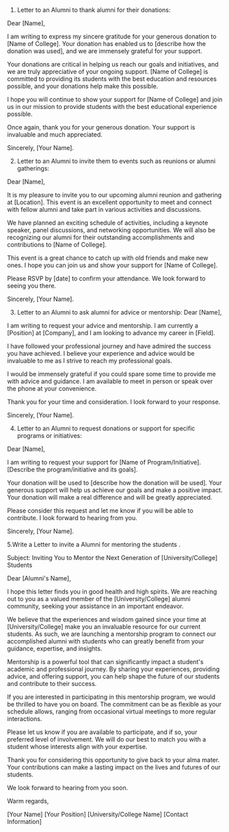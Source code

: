 1. Letter to an Alumni to thank alumni for their donations:

Dear [Name], 

I am writing to express my sincere gratitude for your generous donation to [Name of College]. Your donation has enabled us to [describe how the donation was used], and we are immensely grateful for your support. 

Your donations are critical in helping us reach our goals and initiatives, and we are truly appreciative of your ongoing support. [Name of College] is committed to providing its students with the best education and resources possible, and your donations help make this possible. 

I hope you will continue to show your support for [Name of College] and join us in our mission to provide students with the best educational experience possible. 

Once again, thank you for your generous donation. Your support is invaluable and much appreciated. 

Sincerely, 
[Your Name].

2. Letter to an Alumni to  invite them to events such as reunions or alumni gatherings:

Dear [Name], 

It is my pleasure to invite you to our upcoming alumni reunion and gathering at [Location]. This event is an excellent opportunity to meet and connect with fellow alumni and take part in various activities and discussions. 

We have planned an exciting schedule of activities, including a keynote speaker, panel discussions, and networking opportunities. We will also be recognizing our alumni for their outstanding accomplishments and contributions to [Name of College]. 

This event is a great chance to catch up with old friends and make new ones. I hope you can join us and show your support for [Name of College]. 

Please RSVP by [date] to confirm your attendance. We look forward to seeing you there. 

Sincerely, 
[Your Name].

3. Letter to an Alumni to  ask alumni for advice or mentorship:
Dear [Name], 

I am writing to request your advice and mentorship. I am currently a [Position] at [Company], and I am looking to advance my career in [Field]. 

I have followed your professional journey and have admired the success you have achieved. I believe your experience and advice would be invaluable to me as I strive to reach my professional goals. 

I would be immensely grateful if you could spare some time to provide me with advice and guidance. I am available to meet in person or speak over the phone at your convenience. 

Thank you for your time and consideration. I look forward to your response. 

Sincerely, 
[Your Name].

4. Letter to an Alumni to request donations or support for specific programs or initiatives:

Dear [Name], 

I am writing to request your support for [Name of Program/Initiative]. [Describe the program/initiative and its goals]. 

Your donation will be used to [describe how the donation will be used]. 
Your generous support will help us achieve our goals and make a positive impact. Your donation will make a real difference and will be greatly appreciated. 

Please consider this request and let me know if you will be able to contribute. I look forward to hearing from you. 

Sincerely, 
[Your Name].

5.Write a Letter to invite a Alumni for mentoring the students .

Subject: Inviting You to Mentor the Next Generation of [University/College] Students

Dear [Alumni's Name],

I hope this letter finds you in good health and high spirits. We are reaching out to you as a valued member of the [University/College] alumni community, seeking your assistance in an important endeavor.

We believe that the experiences and wisdom gained since your time at [University/College] make you an invaluable resource for our current students. As such, we are launching a mentorship program to connect our accomplished alumni with students who can greatly benefit from your guidance, expertise, and insights.

Mentorship is a powerful tool that can significantly impact a student's academic and professional journey. By sharing your experiences, providing advice, and offering support, you can help shape the future of our students and contribute to their success.

If you are interested in participating in this mentorship program, we would be thrilled to have you on board. The commitment can be as flexible as your schedule allows, ranging from occasional virtual meetings to more regular interactions.

Please let us know if you are available to participate, and if so, your preferred level of involvement. We will do our best to match you with a student whose interests align with your expertise.

Thank you for considering this opportunity to give back to your alma mater. Your contributions can make a lasting impact on the lives and futures of our students.

We look forward to hearing from you soon.

Warm regards,

[Your Name]
[Your Position]
[University/College Name]
[Contact Information]
